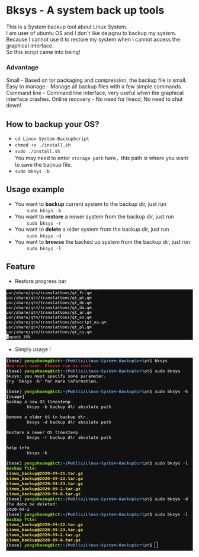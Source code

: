 
# Bksys - A system back up tools
  This is a System backup tool about Linux System.  
  I am user of ubuntu OS and I don\`t like dejagnu to backup my system.  
  Because I cannot use it to restore my system when I cannot access the graphical interface.  
  So this script came into being!
  
  ### Advantage
  Small - Based on tar packaging and compression, the backup file is small.
  Easy to manage - Manage all backup files with a few simple commands.
  Command line - Command line interface, very useful when the graphical interface crashes.
  Online recovery - No need for livecd, No need to shut down!

## How to backup your OS?
  - `cd Linux-System-BackupScript`  
  - `chmod +x ./install.sh`  
  - `sudo ./install.sh`    
  You may need to enter `storage path` here，this path is where you want to save the backup file.
  - `sudo bksys -b`
  
## Usage example

- You want to **backup** current system to the backup dir,  just run   
 &nbsp; &nbsp; &nbsp;  &nbsp; `sudo bksys -b`
 - You want to **restore** a newer system from the backup dir, just run  
 &nbsp; &nbsp; &nbsp;  &nbsp; `sudo bksys -r`
 - You want to **delete** a older system from the backup dir, just run  
&nbsp; &nbsp; &nbsp;  &nbsp;  `sudo bksys -d`
 - You want to **browse** the backed up system from the backup dir, just run  
 &nbsp; &nbsp; &nbsp;  &nbsp; `sudo bksys -l`
##  Feature
- Restore progress bar  
  
![avatar](./material/progress_bar.png)  
  
- Simply usage !  
  
![avatar](./material/usage.png)  
  
